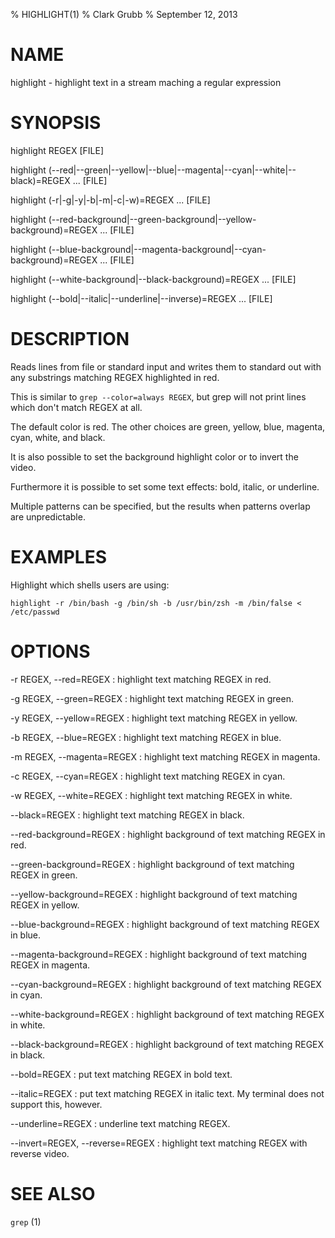 % HIGHLIGHT(1)
% Clark Grubb
% September 12, 2013


# NAME

highlight - highlight text in a stream maching a regular expression

# SYNOPSIS

highlight REGEX [FILE]

highlight (--red|--green|--yellow|--blue|--magenta|--cyan|--white|--black)=REGEX ... [FILE]

highlight (-r|-g|-y|-b|-m|-c|-w)=REGEX ... [FILE]

highlight (--red-background|--green-background|--yellow-background)=REGEX ... [FILE]

highlight (--blue-background|--magenta-background|--cyan-background)=REGEX ... [FILE]

highlight (--white-background|--black-background)=REGEX ... [FILE]

highlight (--bold|--italic|--underline|--inverse)=REGEX ... [FILE]


# DESCRIPTION

Reads lines from file or standard input and writes them to standard out with any
substrings matching REGEX highlighted in red.

This is similar to `grep --color=always REGEX`, but grep will not print
lines which don't match REGEX at all.

The default color is red.  The other choices are green, yellow, blue, magenta,
cyan, white, and black.

It is also possible to set the background highlight color or to invert
the video.

Furthermore it is possible to set some text effects: bold, italic, or underline.

Multiple patterns can be specified, but the results when patterns overlap are
unpredictable.

# EXAMPLES

Highlight which shells users are using:

    highlight -r /bin/bash -g /bin/sh -b /usr/bin/zsh -m /bin/false < /etc/passwd

# OPTIONS

-r REGEX, \--red=REGEX
: highlight text matching REGEX in red.

-g REGEX, \--green=REGEX
: highlight text matching REGEX in green.

-y REGEX, \--yellow=REGEX
: highlight text matching REGEX in yellow.

-b REGEX, \--blue=REGEX
: highlight text matching REGEX in blue.

-m REGEX, \--magenta=REGEX
: highlight text matching REGEX in magenta.

-c REGEX, \--cyan=REGEX
: highlight text matching REGEX in cyan.

-w REGEX, \--white=REGEX
: highlight text matching REGEX in white.

\--black=REGEX
: highlight text matching REGEX in black.

\--red-background=REGEX
: highlight background of text matching REGEX in red.

\--green-background=REGEX
: highlight background of text matching REGEX in green.

\--yellow-background=REGEX
: highlight background of text matching REGEX in yellow.

\--blue-background=REGEX
: highlight background of text matching REGEX in blue.

\--magenta-background=REGEX
: highlight background of text matching REGEX in magenta.

\--cyan-background=REGEX
: highlight background of text matching REGEX in cyan.

\--white-background=REGEX
: highlight background of text matching REGEX in white.

\--black-background=REGEX
: highlight background of text matching REGEX in black.

\--bold=REGEX
: put text matching REGEX in bold text.

\--italic=REGEX
: put text matching REGEX in italic text.  My terminal does not support this, however.

\--underline=REGEX
: underline text matching REGEX.

\--invert=REGEX, \--reverse=REGEX
: highlight text matching REGEX with reverse video.

# SEE ALSO

`grep` (1)

